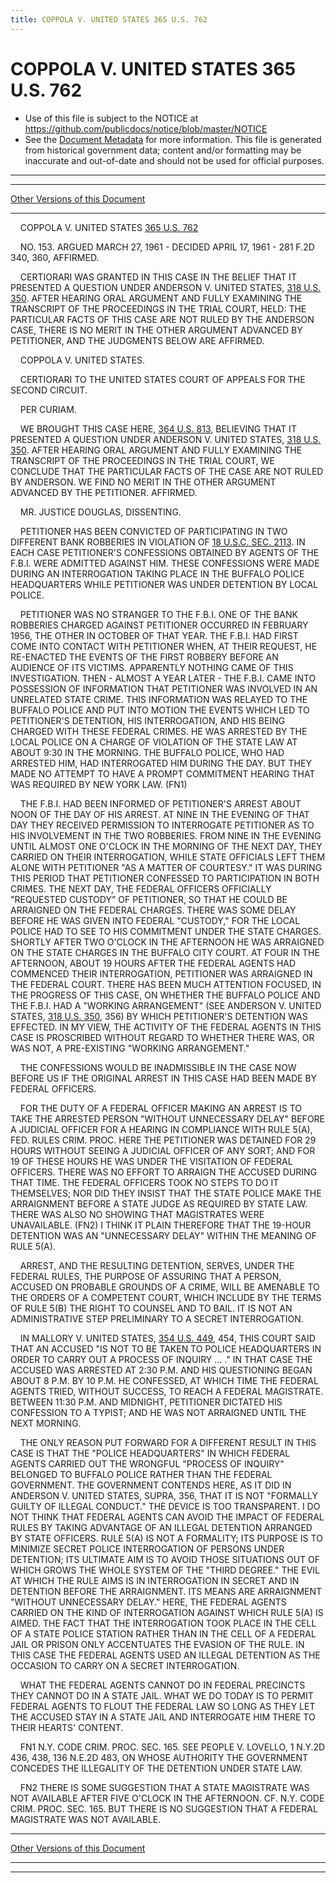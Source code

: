 ```yaml
---
title: COPPOLA V. UNITED STATES 365 U.S. 762
---
```


# COPPOLA V. UNITED STATES 365 U.S. 762

* Use of this file is subject to the NOTICE at https://github.com/publicdocs/notice/blob/master/NOTICE
* See the [Document Metadata](../../../index.md) for more information.
  This file is generated from historical government data; content and/or formatting may be inaccurate and out-of-date and should not be used for official purposes.

----------
----------

[Other Versions of this Document](https://publicdocs.github.io/go/links?ns=uslm-x&ref=%2Fus%2Fcourts%2Fscotus%2FusReporter%2F365%2F762)

----------

    COPPOLA V. UNITED STATES [365 U.S. 762][/us/courts/scotus/usReporter/365/762]

    NO. 153.  ARGUED MARCH 27, 1961 - DECIDED APRIL 17, 1961 - 281 F.2D 340, 360, AFFIRMED.

    CERTIORARI WAS GRANTED IN THIS CASE IN THE BELIEF THAT IT PRESENTED A QUESTION UNDER ANDERSON V. UNITED STATES, [318 U.S. 350][/us/courts/scotus/usReporter/318/350].  AFTER HEARING ORAL ARGUMENT AND FULLY EXAMINING THE TRANSCRIPT OF THE PROCEEDINGS IN THE TRIAL COURT, HELD:  THE PARTICULAR FACTS OF THIS CASE ARE NOT RULED BY THE ANDERSON CASE, THERE IS NO MERIT IN THE OTHER ARGUMENT ADVANCED BY PETITIONER, AND THE JUDGMENTS BELOW ARE AFFIRMED.

    COPPOLA V. UNITED STATES.

    CERTIORARI TO THE UNITED STATES COURT OF APPEALS FOR THE SECOND CIRCUIT.

    PER CURIAM.

    WE BROUGHT THIS CASE HERE, [364 U.S. 813][/us/courts/scotus/usReporter/364/813], BELIEVING THAT IT PRESENTED A QUESTION UNDER ANDERSON V. UNITED STATES, [318 U.S. 350][/us/courts/scotus/usReporter/318/350].  AFTER HEARING ORAL ARGUMENT AND FULLY EXAMINING THE TRANSCRIPT OF THE PROCEEDINGS IN THE TRIAL COURT, WE CONCLUDE THAT THE PARTICULAR FACTS OF THE CASE ARE NOT RULED BY ANDERSON.  WE FIND NO MERIT IN THE OTHER ARGUMENT ADVANCED BY THE PETITIONER.  AFFIRMED.

    MR. JUSTICE DOUGLAS, DISSENTING.

    PETITIONER HAS BEEN CONVICTED OF PARTICIPATING IN TWO DIFFERENT BANK ROBBERIES IN VIOLATION OF [18 U.S.C. SEC. 2113][/us/usc/t18/s2113].  IN EACH CASE PETITIONER'S CONFESSIONS OBTAINED BY AGENTS OF THE F.B.I. WERE ADMITTED AGAINST HIM.  THESE CONFESSIONS WERE MADE DURING AN INTERROGATION TAKING PLACE IN THE BUFFALO POLICE HEADQUARTERS WHILE PETITIONER WAS UNDER DETENTION BY LOCAL POLICE.

    PETITIONER WAS NO STRANGER TO THE F.B.I.  ONE OF THE BANK ROBBERIES CHARGED AGAINST PETITIONER OCCURRED IN FEBRUARY 1956, THE OTHER IN OCTOBER OF THAT YEAR.  THE F.B.I. HAD FIRST COME INTO CONTACT WITH PETITIONER WHEN, AT THEIR REQUEST, HE RE-ENACTED THE EVENTS OF THE FIRST ROBBERY BEFORE AN AUDIENCE OF ITS VICTIMS.  APPARENTLY NOTHING CAME OF THIS INVESTIGATION.  THEN - ALMOST A YEAR LATER - THE F.B.I. CAME INTO POSSESSION OF INFORMATION THAT PETITIONER WAS INVOLVED IN AN UNRELATED STATE CRIME.  THIS INFORMATION WAS RELAYED TO THE BUFFALO POLICE AND PUT INTO MOTION THE EVENTS WHICH LED TO PETITIONER'S DETENTION, HIS INTERROGATION, AND HIS BEING CHARGED WITH THESE FEDERAL CRIMES.  HE WAS ARRESTED BY THE LOCAL POLICE ON A CHARGE OF VIOLATION OF THE STATE LAW AT ABOUT 9:30 IN THE MORNING.  THE BUFFALO POLICE, WHO HAD ARRESTED HIM, HAD INTERROGATED HIM DURING THE DAY.  BUT THEY MADE NO ATTEMPT TO HAVE A PROMPT COMMITMENT HEARING THAT WAS REQUIRED BY NEW YORK LAW.  (FN1)

    THE F.B.I. HAD BEEN INFORMED OF PETITIONER'S ARREST ABOUT NOON OF THE DAY OF HIS ARREST.  AT NINE IN THE EVENING OF THAT DAY THEY RECEIVED PERMISSION TO INTERROGATE PETITIONER AS TO HIS INVOLVEMENT IN THE TWO ROBBERIES.  FROM NINE IN THE EVENING UNTIL ALMOST ONE O'CLOCK IN THE MORNING OF THE NEXT DAY, THEY CARRIED ON THEIR INTERROGATION, WHILE STATE OFFICIALS LEFT THEM ALONE WITH PETITIONER "AS A MATTER OF COURTESY."  IT WAS DURING THIS PERIOD THAT PETITIONER CONFESSED TO PARTICIPATION IN BOTH CRIMES.  THE NEXT DAY, THE FEDERAL OFFICERS OFFICIALLY "REQUESTED CUSTODY" OF PETITIONER, SO THAT HE COULD BE ARRAIGNED ON THE FEDERAL CHARGES.  THERE WAS SOME DELAY BEFORE HE WAS GIVEN INTO FEDERAL "CUSTODY," FOR THE LOCAL POLICE HAD TO SEE TO HIS COMMITMENT UNDER THE STATE CHARGES.  SHORTLY AFTER TWO O'CLOCK IN THE AFTERNOON HE WAS ARRAIGNED ON THE STATE CHARGES IN THE BUFFALO CITY COURT.  AT FOUR IN THE AFTERNOON, ABOUT 19 HOURS AFTER THE FEDERAL AGENTS HAD COMMENCED THEIR INTERROGATION, PETITIONER WAS ARRAIGNED IN THE FEDERAL COURT.  THERE HAS BEEN MUCH ATTENTION FOCUSED, IN THE PROGRESS OF THIS CASE, ON WHETHER THE BUFFALO POLICE AND THE F.B.I. HAD A "WORKING ARRANGEMENT" (SEE ANDERSON V. UNITED STATES, [318 U.S. 350][/us/courts/scotus/usReporter/318/350], 356) BY WHICH PETITIONER'S DETENTION WAS EFFECTED.  IN MY VIEW, THE ACTIVITY OF THE FEDERAL AGENTS IN THIS CASE IS PROSCRIBED WITHOUT REGARD TO WHETHER THERE WAS, OR WAS NOT, A PRE-EXISTING "WORKING ARRANGEMENT."

    THE CONFESSIONS WOULD BE INADMISSIBLE IN THE CASE NOW BEFORE US IF THE ORIGINAL ARREST IN THIS CASE HAD BEEN MADE BY FEDERAL OFFICERS.

    FOR THE DUTY OF A FEDERAL OFFICER MAKING AN ARREST IS TO TAKE THE ARRESTED PERSON "WITHOUT UNNECESSARY DELAY" BEFORE A JUDICIAL OFFICER FOR A HEARING IN COMPLIANCE WITH RULE 5(A), FED. RULES CRIM. PROC. HERE THE PETITIONER WAS DETAINED FOR 29 HOURS WITHOUT SEEING A JUDICIAL OFFICER OF ANY SORT; AND FOR 19 OF THESE HOURS HE WAS UNDER THE VISITATION OF FEDERAL OFFICERS.  THERE WAS NO EFFORT TO ARRAIGN THE ACCUSED DURING THAT TIME.  THE FEDERAL OFFICERS TOOK NO STEPS TO DO IT THEMSELVES; NOR DID THEY INSIST THAT THE STATE POLICE MAKE THE ARRAIGNMENT BEFORE A STATE JUDGE AS REQUIRED BY STATE LAW.  THERE WAS ALSO NO SHOWING THAT MAGISTRATES WERE UNAVAILABLE.  (FN2)  I THINK IT PLAIN THEREFORE THAT THE 19-HOUR DETENTION WAS AN "UNNECESSARY DELAY" WITHIN THE MEANING OF RULE 5(A).

    ARREST, AND THE RESULTING DETENTION, SERVES, UNDER THE FEDERAL RULES, THE PURPOSE OF ASSURING THAT A PERSON, ACCUSED ON PROBABLE GROUNDS OF A CRIME, WILL BE AMENABLE TO THE ORDERS OF A COMPETENT COURT, WHICH INCLUDE BY THE TERMS OF RULE 5(B) THE RIGHT TO COUNSEL AND TO BAIL.  IT IS NOT AN ADMINISTRATIVE STEP PRELIMINARY TO A SECRET INTERROGATION.

    IN MALLORY V. UNITED STATES, [354 U.S. 449][/us/courts/scotus/usReporter/354/449], 454, THIS COURT SAID THAT AN ACCUSED "IS NOT TO BE TAKEN TO POLICE HEADQUARTERS IN ORDER TO CARRY OUT A PROCESS OF INQUIRY  ...  ."  IN THAT CASE THE ACCUSED WAS ARRESTED AT 2:30 P.M. AND HIS QUESTIONING BEGAN ABOUT 8 P.M.  BY 10 P.M.  HE CONFESSED, AT WHICH TIME THE FEDERAL AGENTS TRIED, WITHOUT SUCCESS, TO REACH A FEDERAL MAGISTRATE.  BETWEEN 11:30 P.M. AND MIDNIGHT, PETITIONER DICTATED HIS CONFESSION TO A TYPIST; AND HE WAS NOT ARRAIGNED UNTIL THE NEXT MORNING.

    THE ONLY REASON PUT FORWARD FOR A DIFFERENT RESULT IN THIS CASE IS THAT THE "POLICE HEADQUARTERS" IN WHICH FEDERAL AGENTS CARRIED OUT THE WRONGFUL "PROCESS OF INQUIRY" BELONGED TO BUFFALO POLICE RATHER THAN THE FEDERAL GOVERNMENT.  THE GOVERNMENT CONTENDS HERE, AS IT DID IN ANDERSON V. UNITED STATES, SUPRA, 356, THAT IT IS NOT "FORMALLY GUILTY OF ILLEGAL CONDUCT."  THE DEVICE IS TOO TRANSPARENT.  I DO NOT THINK THAT FEDERAL AGENTS CAN AVOID THE IMPACT OF FEDERAL RULES BY TAKING ADVANTAGE OF AN ILLEGAL DETENTION ARRANGED BY STATE OFFICERS.  RULE 5(A) IS NOT A FORMALITY; ITS PURPOSE IS TO MINIMIZE SECRET POLICE INTERROGATION OF PERSONS UNDER DETENTION; ITS ULTIMATE AIM IS TO AVOID THOSE SITUATIONS OUT OF WHICH GROWS THE WHOLE SYSTEM OF THE "THIRD DEGREE."  THE EVIL AT WHICH THE RULE AIMS IS IN INTERROGATION IN SECRET AND IN DETENTION BEFORE THE ARRAIGNMENT.  ITS MEANS ARE ARRAIGNMENT "WITHOUT UNNECESSARY DELAY."  HERE, THE FEDERAL AGENTS CARRIED ON THE KIND OF INTERROGATION AGAINST WHICH RULE 5(A) IS AIMED.  THE FACT THAT THE INTERROGATION TOOK PLACE IN THE CELL OF A STATE POLICE STATION RATHER THAN IN THE CELL OF A FEDERAL JAIL OR PRISON ONLY ACCENTUATES THE EVASION OF THE RULE.  IN THIS CASE THE FEDERAL AGENTS USED AN ILLEGAL DETENTION AS THE OCCASION TO CARRY ON A SECRET INTERROGATION.

    WHAT THE FEDERAL AGENTS CANNOT DO IN FEDERAL PRECINCTS THEY CANNOT DO IN A STATE JAIL.  WHAT WE DO TODAY IS TO PERMIT FEDERAL AGENTS TO FLOUT THE FEDERAL LAW SO LONG AS THEY LET THE ACCUSED STAY IN A STATE JAIL AND INTERROGATE HIM THERE TO THEIR HEARTS' CONTENT.

    FN1  N.Y. CODE CRIM. PROC. SEC. 165.  SEE PEOPLE V. LOVELLO, 1 N.Y.2D 436, 438, 136 N.E.2D 483, ON WHOSE AUTHORITY THE GOVERNMENT CONCEDES THE ILLEGALITY OF THE DETENTION UNDER STATE LAW.

    FN2  THERE IS SOME SUGGESTION THAT A STATE MAGISTRATE WAS NOT AVAILABLE AFTER FIVE O'CLOCK IN THE AFTERNOON.  CF. N.Y. CODE CRIM. PROC. SEC. 165.  BUT THERE IS NO SUGGESTION THAT A FEDERAL MAGISTRATE WAS NOT AVAILABLE.

----------

[Other Versions of this Document](https://publicdocs.github.io/go/links?ns=uslm-x&ref=%2Fus%2Fcourts%2Fscotus%2FusReporter%2F365%2F762)

----------
----------

[/us/courts/scotus/usReporter/365/762]: https://publicdocs.github.io/go/links?ns=uslm-x&ref=%2Fus%2Fcourts%2Fscotus%2FusReporter%2F365%2F762
[/us/courts/scotus/usReporter/318/350]: https://publicdocs.github.io/go/links?ns=uslm-x&ref=%2Fus%2Fcourts%2Fscotus%2FusReporter%2F318%2F350
[/us/courts/scotus/usReporter/364/813]: https://publicdocs.github.io/go/links?ns=uslm-x&ref=%2Fus%2Fcourts%2Fscotus%2FusReporter%2F364%2F813
[/us/courts/scotus/usReporter/318/350]: https://publicdocs.github.io/go/links?ns=uslm-x&ref=%2Fus%2Fcourts%2Fscotus%2FusReporter%2F318%2F350
[/us/usc/t18/s2113]: https://publicdocs.github.io/go/links?ns=uslm&ref=%2Fus%2Fusc%2Ft18%2Fs2113
[/us/courts/scotus/usReporter/318/350]: https://publicdocs.github.io/go/links?ns=uslm-x&ref=%2Fus%2Fcourts%2Fscotus%2FusReporter%2F318%2F350
[/us/courts/scotus/usReporter/354/449]: https://publicdocs.github.io/go/links?ns=uslm-x&ref=%2Fus%2Fcourts%2Fscotus%2FusReporter%2F354%2F449


